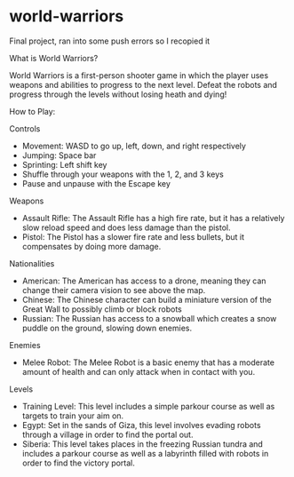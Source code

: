 # world-warriors
Final project, ran into some push errors so I recopied it

What is World Warriors?

World Warriors is a first-person shooter game in which the player uses weapons and abilities to progress to the next level. Defeat the robots and progress through the levels without losing heath and dying!

How to Play:

Controls
- Movement: WASD to go up, left, down, and right respectively
- Jumping: Space bar
- Sprinting: Left shift key
- Shuffle through your weapons with the 1, 2, and 3 keys
- Pause and unpause with the Escape key

Weapons
- Assault Rifle: The Assault Rifle has a high fire rate, but it has a relatively slow reload speed and does less damage than the pistol.
- Pistol: The Pistol has a slower fire rate and less bullets, but it compensates by doing more damage.

Nationalities
- American: The American has access to a drone, meaning they can change their camera vision to see above the map.
- Chinese: The Chinese character can build a miniature version of the Great Wall to possibly climb or block robots
- Russian: The Russian has access to a snowball which creates a snow puddle on the ground, slowing down enemies.

Enemies
- Melee Robot: The Melee Robot is a basic enemy that has a moderate amount of health and can only attack when in contact with you.

Levels
- Training Level: This level includes a simple parkour course as well as targets to train your aim on.
- Egypt: Set in the sands of Giza, this level involves evading robots through a village in order to find the portal out.
- Siberia: This level takes places in the freezing Russian tundra and includes a parkour course as well as a labyrinth filled with robots in order to find the victory portal.

